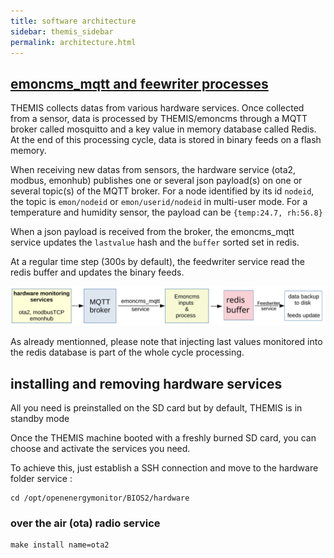```yaml
---
title: software architecture
sidebar: themis_sidebar
permalink: architecture.html
---
```


## [emoncms_mqtt and feewriter processes](https://github.com/dromotherm/sandbox/blob/master/bios/servicesEN.md)

THEMIS collects datas from various hardware services. Once collected from a sensor, data is processed by THEMIS/emoncms through a MQTT broker called mosquitto and a key value in memory database called Redis. At the end of this processing cycle, data is stored in binary feeds on a flash memory. 

When receiving new datas from sensors, the hardware service (ota2, modbus, emonhub) publishes one or several json payload(s) on one or several topic(s) of the MQTT broker. For a node identified by its id `nodeid`, the topic is `emon/nodeid` or `emon/userid/nodeid` in multi-user mode. For a temperature and humidity sensor, the payload can be `{temp:24.7, rh:56.8}` 

When a json payload is received from the broker, the emoncms_mqtt service updates the `lastvalue` hash and the `buffer` sorted set in redis.

At a regular time step (300s by default), the feedwriter service read the redis buffer and updates the binary feeds. 

![architecture](schema.svg)

As already mentionned, please note that injecting last values monitored into the redis database is part of the whole cycle processing.

## installing and removing hardware services

All you need is preinstalled on the SD card but by default, THEMIS is in standby mode  

Once the THEMIS machine booted with a freshly burned SD card, you can choose and activate the services you need.

To achieve this, just establish a SSH connection and move to the hardware folder service :

```
cd /opt/openenergymonitor/BIOS2/hardware
```

### over the air (ota) radio service

```
make install name=ota2
```
